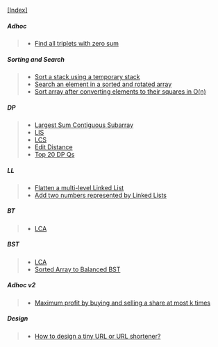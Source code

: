 [[Index]](https://github.com/anicksaha/leetcode/blob/master/index.md)

##### Adhoc
> - [Find all triplets with zero sum](https://www.geeksforgeeks.org/find-triplets-array-whose-sum-equal-zero/)

##### Sorting and Search
> - [Sort a stack using a temporary stack](https://www.geeksforgeeks.org/sort-stack-using-temporary-stack/)
> - [Search an element in a sorted and rotated array](https://www.geeksforgeeks.org/search-an-element-in-a-sorted-and-pivoted-array/)
> - [Sort array after converting elements to their squares in O(n)](https://www.geeksforgeeks.org/sort-array-converting-elements-squares/)

##### DP 
> - [Largest Sum Contiguous Subarray](https://www.geeksforgeeks.org/largest-sum-contiguous-subarray/)
> - [LIS](https://www.geeksforgeeks.org/longest-increasing-subsequence-dp-3/)
> - [LCS](https://www.geeksforgeeks.org/longest-common-subsequence-dp-4/)
> - [Edit Distance](https://www.geeksforgeeks.org/edit-distance-dp-5/)
> - [Top 20 DP Qs](https://www.geeksforgeeks.org/top-20-dynamic-programming-interview-questions/)

##### LL
> - [Flatten a multi-level Linked List](https://www.geeksforgeeks.org/flatten-a-multi-level-linked-list-set-2-depth-wise/)
> - [Add two numbers represented by Linked Lists](https://www.geeksforgeeks.org/add-two-numbers-represented-by-linked-lists/)

##### BT
> - [LCA](https://www.geeksforgeeks.org/lowest-common-ancestor-binary-tree-set-1/)

##### BST
> - [LCA](https://www.geeksforgeeks.org/lowest-common-ancestor-in-a-binary-search-tree/)
> - [Sorted Array to Balanced BST](https://www.geeksforgeeks.org/sorted-array-to-balanced-bst/)

##### Adhoc v2
> - [Maximum profit by buying and selling a share at most k times](https://www.geeksforgeeks.org/maximum-profit-by-buying-and-selling-a-share-at-most-k-times/)

##### Design
> - [How to design a tiny URL or URL shortener?](https://www.geeksforgeeks.org/how-to-design-a-tiny-url-or-url-shortener/)
